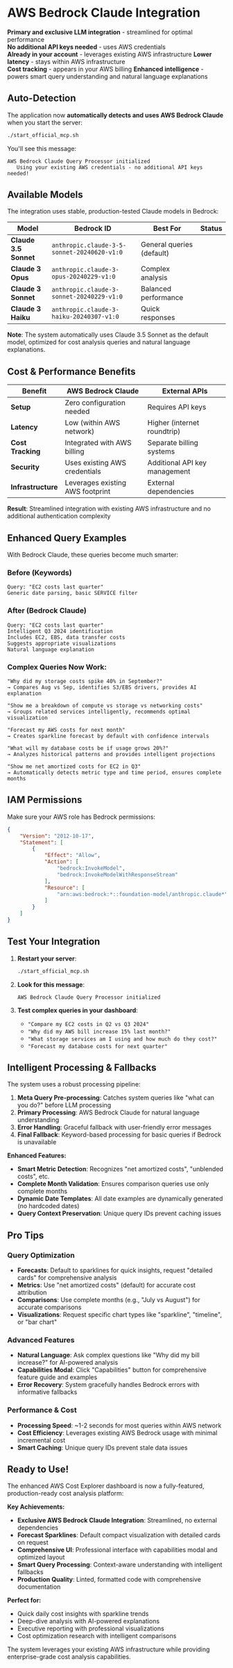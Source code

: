 # AWS Bedrock Claude Integration

**Primary and exclusive LLM integration** - streamlined for optimal performance  
**No additional API keys needed** - uses AWS credentials  
**Already in your account** - leverages existing AWS infrastructure
**Lower latency** - stays within AWS infrastructure  
**Cost tracking** - appears in your AWS billing
**Enhanced intelligence** - powers smart query understanding and natural language explanations  


## **Auto-Detection**

The application now **automatically detects and uses AWS Bedrock Claude** when you start the server:

```bash
./start_official_mcp.sh
```

You'll see this message:
```
AWS Bedrock Claude Query Processor initialized
   Using your existing AWS credentials - no additional API keys needed!
```

## **Available Models**

The integration uses stable, production-tested Claude models in Bedrock:

| Model | Bedrock ID | Best For | Status |
|-------|------------|----------|---------|
| **Claude 3.5 Sonnet** | `anthropic.claude-3-5-sonnet-20240620-v1:0` | General queries (default) |
| **Claude 3 Opus** | `anthropic.claude-3-opus-20240229-v1:0` | Complex analysis |
| **Claude 3 Sonnet** | `anthropic.claude-3-sonnet-20240229-v1:0` | Balanced performance |
| **Claude 3 Haiku** | `anthropic.claude-3-haiku-20240307-v1:0` | Quick responses |

**Note**: The system automatically uses Claude 3.5 Sonnet as the default model, optimized for cost analysis queries and natural language explanations.

## **Cost & Performance Benefits**

| Benefit | AWS Bedrock Claude | External APIs |
|---------|-------------------|---------------|
| **Setup** | Zero configuration needed | Requires API keys |
| **Latency** | Low (within AWS network) | Higher (internet roundtrip) |
| **Cost Tracking** | Integrated with AWS billing | Separate billing systems |
| **Security** | Uses existing AWS credentials | Additional API key management |
| **Infrastructure** | Leverages existing AWS footprint | External dependencies |

**Result**: Streamlined integration with existing AWS infrastructure and no additional authentication complexity

## **Enhanced Query Examples**

With Bedrock Claude, these queries become much smarter:

### **Before (Keywords)**
```
Query: "EC2 costs last quarter"
Generic date parsing, basic SERVICE filter
```

### **After (Bedrock Claude)**
```
Query: "EC2 costs last quarter"
Intelligent Q3 2024 identification
Includes EC2, EBS, data transfer costs
Suggests appropriate visualizations
Natural language explanation
```

### **Complex Queries Now Work:**
```
"Why did my storage costs spike 40% in September?"
→ Compares Aug vs Sep, identifies S3/EBS drivers, provides AI explanation

"Show me a breakdown of compute vs storage vs networking costs"
→ Groups related services intelligently, recommends optimal visualization

"Forecast my AWS costs for next month"
→ Creates sparkline forecast by default with confidence intervals

"What will my database costs be if usage grows 20%?"
→ Analyzes historical patterns and provides intelligent projections

"Show me net amortized costs for EC2 in Q3"
→ Automatically detects metric type and time period, ensures complete months
```

## **IAM Permissions**

Make sure your AWS role has Bedrock permissions:

```json
{
    "Version": "2012-10-17",
    "Statement": [
        {
            "Effect": "Allow",
            "Action": [
                "bedrock:InvokeModel",
                "bedrock:InvokeModelWithResponseStream"
            ],
            "Resource": [
                "arn:aws:bedrock:*::foundation-model/anthropic.claude*"
            ]
        }
    ]
}
```

## **Test Your Integration**

1. **Restart your server**:
   ```bash
   ./start_official_mcp.sh
   ```

2. **Look for this message**:
   ```
   AWS Bedrock Claude Query Processor initialized
   ```

3. **Test complex queries in your dashboard**:
   - `"Compare my EC2 costs in Q2 vs Q3 2024"`
   - `"Why did my AWS bill increase 15% last month?"`
   - `"What storage services am I using and how much do they cost?"`
   - `"Forecast my database costs for next quarter"`

## **Intelligent Processing & Fallbacks**

The system uses a robust processing pipeline:

1. **Meta Query Pre-processing**: Catches system queries like "what can you do?" before LLM processing
2. **Primary Processing**: AWS Bedrock Claude for natural language understanding
3. **Error Handling**: Graceful fallback with user-friendly error messages
4. **Final Fallback**: Keyword-based processing for basic queries if Bedrock is unavailable

**Enhanced Features:**
- **Smart Metric Detection**: Recognizes "net amortized costs", "unblended costs", etc.
- **Complete Month Validation**: Ensures comparison queries use only complete months
- **Dynamic Date Templates**: All date examples are dynamically generated (no hardcoded dates)
- **Query Context Preservation**: Unique query IDs prevent caching issues

## **Pro Tips**

### **Query Optimization**
- **Forecasts**: Default to sparklines for quick insights, request "detailed cards" for comprehensive analysis
- **Metrics**: Use "net amortized costs" (default) for accurate cost attribution 
- **Comparisons**: Use complete months (e.g., "July vs August") for accurate comparisons
- **Visualizations**: Request specific chart types like "sparkline", "timeline", or "bar chart"

### **Advanced Features**
- **Natural Language**: Ask complex questions like "Why did my bill increase?" for AI-powered analysis
- **Capabilities Modal**: Click "Capabilities" button for comprehensive feature guide and examples
- **Error Recovery**: System gracefully handles Bedrock errors with informative fallbacks

### **Performance & Cost**
- **Processing Speed**: ~1-2 seconds for most queries within AWS network
- **Cost Efficiency**: Leverages existing AWS Bedrock usage with minimal incremental cost
- **Smart Caching**: Unique query IDs prevent stale data issues

## **Ready to Use!**

The enhanced AWS Cost Explorer dashboard is now a fully-featured, production-ready cost analysis platform:

**Key Achievements:**
- **Exclusive AWS Bedrock Claude Integration**: Streamlined, no external dependencies
- **Forecast Sparklines**: Default compact visualization with detailed cards on request  
- **Comprehensive UI**: Professional interface with capabilities modal and optimized layout
- **Smart Query Processing**: Context-aware understanding with intelligent fallbacks
- **Production Quality**: Linted, formatted code with comprehensive documentation

**Perfect for:**
- Quick daily cost insights with sparkline trends
- Deep-dive analysis with AI-powered explanations  
- Executive reporting with professional visualizations
- Cost optimization research with intelligent comparisons

The system leverages your existing AWS infrastructure while providing enterprise-grade cost analysis capabilities.
